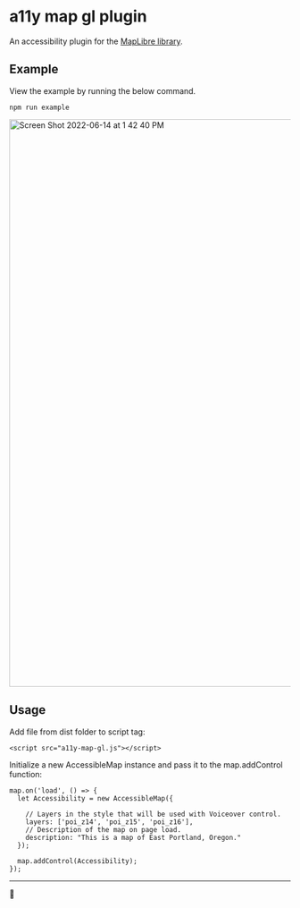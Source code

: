 # a11y map gl plugin
An accessibility plugin for the [MapLibre library](https://maplibre.org/).

## Example

View the example by running the below command. 

`npm run example`

<img width="1015" alt="Screen Shot 2022-06-14 at 1 42 40 PM" src="https://user-images.githubusercontent.com/19801577/173646090-789a6551-4d08-4864-8fa8-44562a88c173.png">

## Usage

Add file from dist folder to script tag: 

`<script src="a11y-map-gl.js"></script>`

Initialize a new AccessibleMap instance and pass it to the map.addControl function: 
```
map.on('load', () => {
  let Accessibility = new AccessibleMap({
    
    // Layers in the style that will be used with Voiceover control. 
    layers: ['poi_z14', 'poi_z15', 'poi_z16'], 
    // Description of the map on page load. 
    description: "This is a map of East Portland, Oregon."
  });
  
  map.addControl(Accessibility);
});
```
-------

🐝
